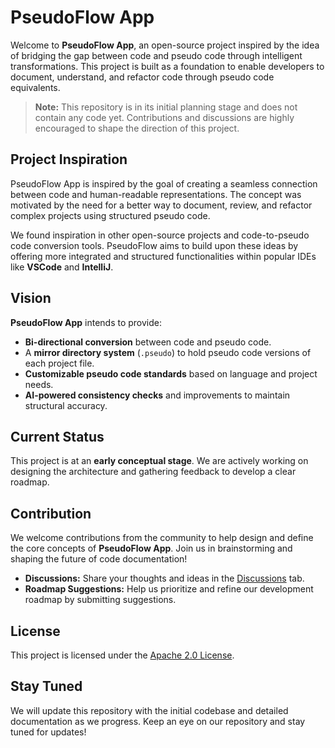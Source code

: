 # PseudoFlow App

Welcome to **PseudoFlow App**, an open-source project inspired by the idea of bridging the gap between code and pseudo code through intelligent transformations. This project is built as a foundation to enable developers to document, understand, and refactor code through pseudo code equivalents.

> **Note:** This repository is in its initial planning stage and does not contain any code yet. Contributions and discussions are highly encouraged to shape the direction of this project.

## Project Inspiration

PseudoFlow App is inspired by the goal of creating a seamless connection between code and human-readable representations. The concept was motivated by the need for a better way to document, review, and refactor complex projects using structured pseudo code.

We found inspiration in other open-source projects and code-to-pseudo code conversion tools. PseudoFlow aims to build upon these ideas by offering more integrated and structured functionalities within popular IDEs like **VSCode** and **IntelliJ**.

## Vision

**PseudoFlow App** intends to provide:

- **Bi-directional conversion** between code and pseudo code.
- A **mirror directory system** (`.pseudo`) to hold pseudo code versions of each project file.
- **Customizable pseudo code standards** based on language and project needs.
- **AI-powered consistency checks** and improvements to maintain structural accuracy.

## Current Status

This project is at an **early conceptual stage**. We are actively working on designing the architecture and gathering feedback to develop a clear roadmap.

## Contribution

We welcome contributions from the community to help design and define the core concepts of **PseudoFlow App**. Join us in brainstorming and shaping the future of code documentation!

- **Discussions:** Share your thoughts and ideas in the [Discussions](https://github.com/AnuverseHQ/PseudoFlowApp/discussions) tab.
- **Roadmap Suggestions:** Help us prioritize and refine our development roadmap by submitting suggestions.

## License

This project is licensed under the [Apache 2.0 License](./LICENSE).

## Stay Tuned

We will update this repository with the initial codebase and detailed documentation as we progress. Keep an eye on our repository and stay tuned for updates!


